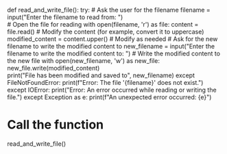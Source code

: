 def read_and_write_file():
    try:
        # Ask the user for the filename
        filename = input("Enter the filename to read from: ")  
        # Open the file for reading
        with open(filename, 'r') as file:
            content = file.read()
        # Modify the content (for example, convert it to uppercase)
        modified_content = content.upper()  # Modify as needed
        # Ask for the new filename to write the modified content to
        new_filename = input("Enter the filename to write the modified content to: ")
        # Write the modified content to the new file
        with open(new_filename, 'w') as new_file:
            new_file.write(modified_content)  
        print("File has been modified and saved to", new_filename)
    except FileNotFoundError:
        print(f"Error: The file '{filename}' does not exist.")
    except IOError:
        print("Error: An error occurred while reading or writing the file.")
    except Exception as e:
        print(f"An unexpected error occurred: {e}")
# Call the function
read_and_write_file()
